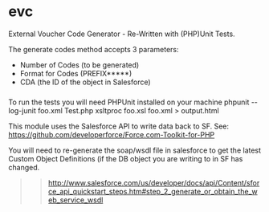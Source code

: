 evc
===

External Voucher Code Generator - Re-Written with (PHP)Unit Tests.

The generate codes method accepts 3 parameters:
 - Number of Codes (to be generated)
 - Format for Codes (PREFIX*****)
 - CDA (the ID of the object in Salesforce)
 
 ### 
 
 To run the tests you will need PHPUnit installed on your machine
     phpunit --log-junit foo.xml Test.php
     xsltproc foo.xsl foo.xml > output.html 
 
 This module uses the Salesforce API to write data back to SF.
 See: https://github.com/developerforce/Force.com-Toolkit-for-PHP
   
 You will need to re-generate the soap/wsdl file in salesforce to get the latest Custom Object Definitions (if the DB object you are writing to in SF has changed.

>> http://www.salesforce.com/us/developer/docs/api/Content/sforce_api_quickstart_steps.htm#step_2_generate_or_obtain_the_web_service_wsdl